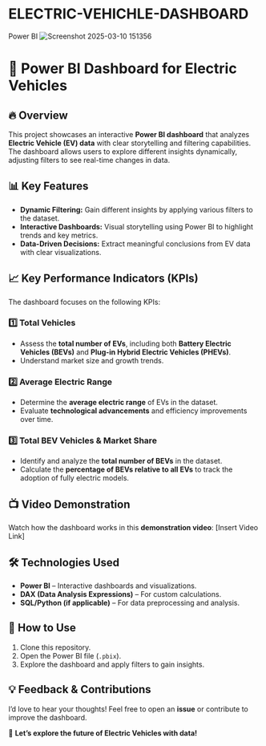 # ELECTRIC-VEHICHLE-DASHBOARD
Power BI 
![Screenshot 2025-03-10 151356](https://github.com/user-attachments/assets/1374a187-6aac-45f6-afa2-6874aeb856ad)



# 🚀 Power BI Dashboard for Electric Vehicles  

## 🔥 Overview  
This project showcases an interactive **Power BI dashboard** that analyzes **Electric Vehicle (EV) data** with clear storytelling and filtering capabilities. The dashboard allows users to explore different insights dynamically, adjusting filters to see real-time changes in data.  

## 📊 Key Features  
- **Dynamic Filtering:** Gain different insights by applying various filters to the dataset.  
- **Interactive Dashboards:** Visual storytelling using Power BI to highlight trends and key metrics.  
- **Data-Driven Decisions:** Extract meaningful conclusions from EV data with clear visualizations.  

## 📈 Key Performance Indicators (KPIs)  
The dashboard focuses on the following KPIs:  

### 1️⃣ **Total Vehicles**  
- Assess the **total number of EVs**, including both **Battery Electric Vehicles (BEVs)** and **Plug-in Hybrid Electric Vehicles (PHEVs)**.  
- Understand market size and growth trends.  

### 2️⃣ **Average Electric Range**  
- Determine the **average electric range** of EVs in the dataset.  
- Evaluate **technological advancements** and efficiency improvements over time.  

### 3️⃣ **Total BEV Vehicles & Market Share**  
- Identify and analyze the **total number of BEVs** in the dataset.  
- Calculate the **percentage of BEVs relative to all EVs** to track the adoption of fully electric models.  

## 📺 Video Demonstration  
Watch how the dashboard works in this **demonstration video**: [Insert Video Link]  

## 🛠️ Technologies Used  
- **Power BI** – Interactive dashboards and visualizations.  
- **DAX (Data Analysis Expressions)** – For custom calculations.  
- **SQL/Python (if applicable)** – For data preprocessing and analysis.  

## 📌 How to Use  
1. Clone this repository.  
2. Open the Power BI file (`.pbix`).  
3. Explore the dashboard and apply filters to gain insights.  

## 💡 Feedback & Contributions  
I’d love to hear your thoughts! Feel free to open an **issue** or contribute to improve the dashboard.  

🚀 **Let’s explore the future of Electric Vehicles with data!**  

